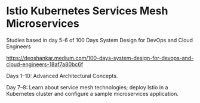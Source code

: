 # Istio Kubernetes Services Mesh Microservices

Studies based in day 5-6 of 100 Days System Design for DevOps and Cloud Engineers

https://deoshankar.medium.com/100-days-system-design-for-devops-and-cloud-engineers-18af7a80bc6f

Days 1–10: Advanced Architectural Concepts.

Day 7–8: Learn about service mesh technologies; deploy Istio in a Kubernetes cluster and configure a sample microservices application.